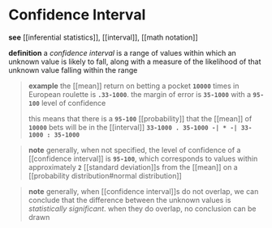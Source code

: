 # Confidence Interval

**see** [[inferential statistics]], [[interval]], [[math notation]]

**definition** a _confidence interval_ is a range of values within which an unknown value is likely to fall, along with a measure of the likelihood of that unknown value falling within the range

> **example** the [[mean]] return on betting a pocket **`10000`** times in European roulette is **`.33-1000`**. the margin of error is **`35-1000`** with a **`95-100`** level of confidence
>
> this means that there is a **`95-100`** [[probability]] that the [[mean]] of **`10000`** bets will be in the [[interval]] **`33-1000 . 35-1000 -| * -| 33-1000 : 35-1000`**

> **note** generally, when not specified, the level of confidence of a [[confidence interval]] is **`95-100`**, which corresponds to values within approximately **`2`** [[standard deviation]]s from the [[mean]] on a [[probability distribution#normal distribution]]

> **note** generally, when [[confidence interval]]s do not overlap, we can conclude that the difference between the unknown values is _statistically significant_. when they do overlap, no conclusion can be drawn
